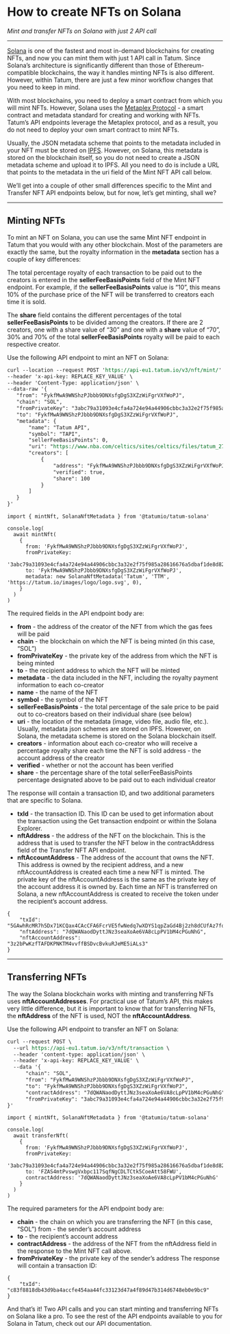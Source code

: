 # How to create NFTs on Solana

*Mint and transfer NFTs on Solana with just 2 API call*

---

[Solana](https://solana.com/) is one of the fastest and most in-demand blockchains for creating NFTs, and now you can mint them with just 1 API call in Tatum. Since Solana’s architecture is significantly different than those of Ethereum-compatible blockchains, the way it handles minting NFTs is also different. However, within Tatum, there are just a few minor workflow changes that you need to keep in mind.

With most blockchains, you need to deploy a smart contract from which you will mint NFTs. However, Solana uses the [Metaplex Protocol](https://www.metaplex.com/) - a smart contract and metadata standard for creating and working with NFTs. Tatum’s API endpoints leverage the Metaplex protocol, and as a result, you do not need to deploy your own smart contract to mint NFTs.

Usually, the JSON metadata scheme that points to the metadata included in your NFT must be stored on [IPFS](https://ipfs.io/). However, on Solana, this metadata is stored on the blockchain itself, so you do not need to create a JSON metadata scheme and upload it to IPFS. All you need to do is include a URL that points to the metadata in the uri field of the Mint NFT API call below.

We’ll get into a couple of other small differences specific to the Mint and Transfer NFT API endpoints below, but for now, let’s get minting, shall we?

---

## Minting NFTs

To mint an NFT on Solana, you can use the same Mint NFT endpoint in Tatum that you would with any other blockchain. Most of the parameters are exactly the same, but the royalty information in the **metadata** section has a couple of key differences:

The total percentage royalty of each transaction to be paid out to the creators is entered in the **sellerFeeBasisPoints** field of the Mint NFT endpoint. For example, if the **sellerFeeBasisPoints** value is “10”, this means 10% of the purchase price of the NFT will be transferred to creators each time it is sold. 

The **share** field contains the different percentages of the total **sellerFeeBasisPoints** to be divided among the creators. If there are 2 creators, one with a share value of “30” and one with a **share** value of “70”, 30% and 70% of the total **sellerFeeBasisPoints** royalty will be paid to each respective creator.

Use the following API endpoint to mint an NFT on Solana:

```REST API  
curl --location --request POST 'https://api-eu1.tatum.io/v3/nft/mint/' \
--header 'x-api-key: REPLACE_KEY_VALUE' \
--header 'Content-Type: application/json' \
--data-raw '{
   "from": "FykfMwA9WNShzPJbbb9DNXsfgDgS3XZzWiFgrVXfWoPJ",
   "chain": "SOL",
   "fromPrivateKey": "3abc79a31093e4cfa4a724e94a44906cbbc3a32e2f75f985a28616676a5dbaf1de8d82a7e1d0561bb0e1b729c7a9b9b1708cf2803ad0ca928a332587ace391ad",
   "to": "FykfMwA9WNShzPJbbb9DNXsfgDgS3XZzWiFgrVXfWoPJ",
   "metadata": {
       "name": "Tatum API",
       "symbol": "TAPI",
       "sellerFeeBasisPoints": 0,
       "uri": "https://www.nba.com/celtics/sites/celtics/files/tatum_27.jpg",
       "creators": [
           {
               "address": "FykfMwA9WNShzPJbbb9DNXsfgDgS3XZzWiFgrVXfWoPJ",
               "verified": true,
               "share": 100
           }
       ]
   }
}'
```
```SDK
import { mintNft, SolanaNftMetadata } from '@tatumio/tatum-solana'

console.log(
  await mintNft(
    {
      from: 'FykfMwA9WNShzPJbbb9DNXsfgDgS3XZzWiFgrVXfWoPJ',
      fromPrivateKey:
        '3abc79a31093e4cfa4a724e94a44906cbbc3a32e2f75f985a28616676a5dbaf1de8d82a7e1d0561bb0e1b729c7a9b9b1708cf2803ad0ca928a332587ace391ad',
      to: 'FykfMwA9WNShzPJbbb9DNXsfgDgS3XZzWiFgrVXfWoPJ',
      metadata: new SolanaNftMetadata('Tatum', 'TTM', 'https://tatum.io/images/logo/logo.svg', 0),
    }
  )
)

```

The required fields in the API endpoint body are:
- **from** - the address of the creator of the NFT from which the gas fees will be paid 
- **chain** - the blockchain on which the NFT is being minted (in this case, “SOL”) 
- **fromPrivateKey** - the private key of the address from which the NFT is being minted 
- **to** - the recipient address to which the NFT will be minted 
- **metadata** - the data included in the NFT, including the royalty payment information to each co-creator 
- **name** - the name of the NFT 
- **symbol** - the symbol of the NFT 
- **sellerFeeBasisPoints** - the total percentage of the sale price to be paid out to co-creators based on their individual share (see below) 
- **uri** - the location of the metadata (image, video file, audio file, etc.). Usually, metadata json schemes are stored on IPFS. However, on Solana, the metadata scheme is stored on the Solana blockchain itself. 
- **creators** - information about each co-creator who will receive a percentage royalty share each time the NFT is sold address - the account address of the creator 
- **verified** - whether or not the account has been verified 
- **share** - the percentage share of the total sellerFeeBasisPoints percentage designated above to be paid out to each individual creator

The response will contain a transaction ID, and two additional parameters that are specific to Solana.

- **txId** - the transaction ID. This ID can be used to get information about the transaction using the Get transaction endpoint or within the Solana Explorer. 
- **nftAddress** - the address of the NFT on the blockchain. This is the address that is used to transfer the NFT below in the contractAddress field of the Transfer NFT API endpoint.
- **nftAccountAddress** - The address of the account that owns the NFT. This address is owned by the recipient address, and a new nftAccountAddress is created each time a new NFT is minted. The private key of the nftAccountAddress is the same as the private key of the account address it is owned by. Each time an NFT is transferred on Solana, a new nftAccountAddress is created to receive the token under the recipient’s account address.

```Response
{
    "txId": "5GAwhRcMR7h5Dx71KCQax4CAcCFA6FcrVE5fwNedq7wXDYS1qpZaGd4Bj2zh8dCUfAz7fqVSXhdZzXRigsNoTZsb",
    "nftAddress": "7dQWANaodDyttJNz3seaXoAe6VA8cLpPV1bM4cPGuNhG",
    "nftAccountAddress": "3z2bPwKzfTAFDKPNKTM4vvffBSDvcBvkuRJeME5iALs3"
}
```

---

## Transferring NFTs

The way the Solana blockchain works with minting and transferring NFTs uses **nftAccountAddresses**. For practical use of Tatum’s API, this makes very little difference, but it is important to know that for transferring NFTs, the **nftAddress** of the NFT is used, NOT the **nftAccountAddress**.

Use the following API endpoint to transfer an NFT on Solana:

```REST API
curl --request POST \
  --url https://api-eu1.tatum.io/v3/nft/transaction \
  --header 'content-type: application/json' \
  --header 'x-api-key: REPLACE_KEY_VALUE' \
  --data '{
      "chain": "SOL",
      "from": "FykfMwA9WNShzPJbbb9DNXsfgDgS3XZzWiFgrVXfWoPJ",
      "to": "FykfMwA9WNShzPJbbb9DNXsfgDgS3XZzWiFgrVXfWoPJ",
      "contractAddress": "7dQWANaodDyttJNz3seaXoAe6VA8cLpPV1bM4cPGuNhG",
      "fromPrivateKey": "3abc79a31093e4cfa4a724e94a44906cbbc3a32e2f75f985a28616676a5dbaf1de8d82a7e1d0561bb0e1b729c7a9b9b1708cf2803ad0ca928a332587ace391ad"
}'
```
```SDK
import { mintNft, SolanaNftMetadata } from '@tatumio/tatum-solana'

console.log(
  await transferNft(
    {
      from: 'FykfMwA9WNShzPJbbb9DNXsfgDgS3XZzWiFgrVXfWoPJ',
      fromPrivateKey:
        '3abc79a31093e4cfa4a724e94a44906cbbc3a32e2f75f985a28616676a5dbaf1de8d82a7e1d0561bb0e1b729c7a9b9b1708cf2803ad0ca928a332587ace391ad',
      to: 'FZAS4mtPvswgVxbpc117SqfNgCDLTCtk5CoeAtt58FWU',
      contractAddress: '7dQWANaodDyttJNz3seaXoAe6VA8cLpPV1bM4cPGuNhG'
    }
  )
)

```

The required parameters for the API endpoint body are:
- **chain** - the chain on which you are transferring the NFT (in this case, “SOL”) from - the sender’s account address 
- **to** - the recipient’s account address 
- **contractAddress** - the address of the NFT from the nftAddress field in the response to the Mint NFT call above. 
- **fromPrivateKey** - the private key of the sender’s address
The response will contain a transaction ID:

```Response
{
    "txId": "c83f8818db43d9ba4accfe454aa44fc33123d47a4f89d47b314d6748eb0e9bc9"
}
```

And that’s it! Two API calls and you can start minting and transferring NFTs on Solana like a pro. To see the rest of the API endpoints available to you for Solana in Tatum, check out our API documentation.
















































